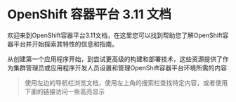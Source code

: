 # OpenShift 容器平台 3.11 文档
欢迎来到OpenShift容器平台3.11文档，在这里您可以找到帮助您了解OpenShift容器平台并开始探索其特性的信息和指南。

从创建第一个应用程序开始，到尝试更高级的构建和部署技术，这些资源提供了作为集群管理员或应用程序开发人员设置和管理OpenShift容器平台环境所需的内容

> 使用左边的导航栏浏览文档，使用左上角的搜索栏查找特定内容，或者使用下面的链接访问一些高亮显示




